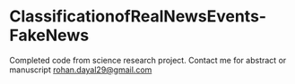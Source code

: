 # ClassificationofRealNewsEvents-FakeNews
Completed code from science research project. Contact me for abstract or manuscript rohan.dayal29@gmail.com
